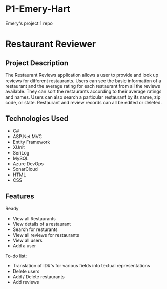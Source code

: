 # P1-Emery-Hart
Emery's project 1 repo
# Restaurant Reviewer

## Project Description

The Restaurant Reviews application allows a user to provide and look up reviews for different restaurants. Users can see the basic information of a restaurant and the average rating for each restaurant from all the reviews available. They can sort the restaurants according to their average ratings and names. Users can also search a particular restaurant by its name, zip code, or state. Restaurant and review records can all be edited or deleted.

## Technologies Used

* C#
* ASP.Net MVC
* Entity Framework
* XUnit
* SeriLog
* MySQL
* Azure DevOps
* SonarCloud
* HTML
* CSS

## Features

Ready
* View all Restaurants
* View details of a restaurant
* Search for resturants
* View all reviews for restaurants
* View all users
* Add a user

To-do list:
* Translation of ID#'s for various fields into textual representations
* Delete users
* Add / Delete restaurants
* Add reviews
